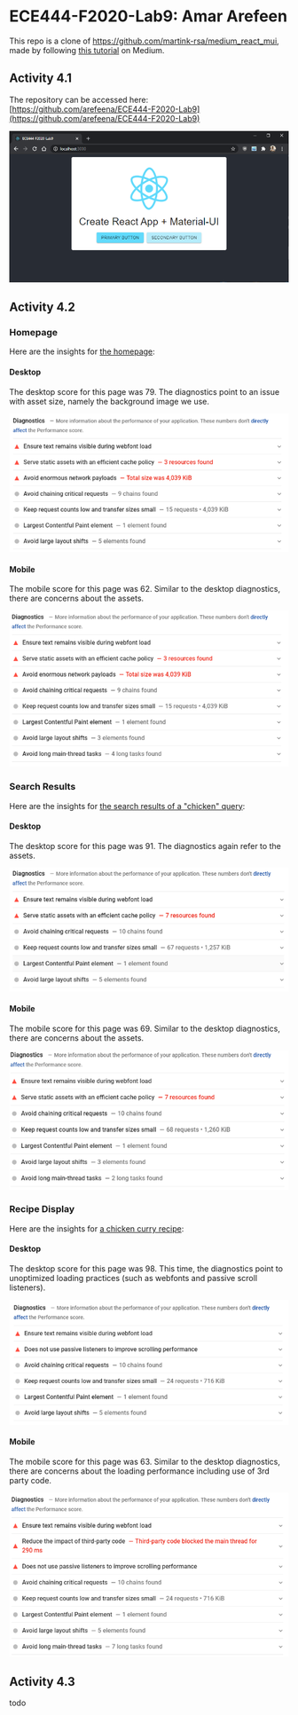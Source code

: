 # ECE444-F2020-Lab9: Amar Arefeen

This repo is a clone of https://github.com/martink-rsa/medium_react_mui, made by following [this tutorial](https://medium.com/@martink_rsa/creating-a-react-app-with-create-react-app-and-material-ui-380985fc2b19) on Medium.

## Activity 4.1

The repository can be accessed here: [https://github.com/arefeena/ECE444-F2020-Lab9](https://github.com/arefeena/ECE444-F2020-Lab9)

![Screenshot of the running application](/docs/lab-9-activity-1-success.png)

## Activity 4.2

### Homepage

Here are the insights for [the homepage](http://localghosts.eastus.cloudapp.azure.com/):

#### Desktop

The desktop score for this page was 79. The diagnostics point to an issue with asset size, namely the background image we use.

![Desktop diagnostics](/docs/lab-9-activity-2-diagnostic-1-d.png)

#### Mobile

The mobile score for this page was 62. Similar to the desktop diagnostics, there are concerns about the assets.

![Mobile diagnostics](/docs/lab-9-activity-2-diagnostic-1-m.png)

### Search Results

Here are the insights for [the search results of a "chicken" query](http://localghosts.eastus.cloudapp.azure.com/search?query=chicken):

#### Desktop

The desktop score for this page was 91. The diagnostics again refer to the assets.

![Desktop diagnostics](/docs/lab-9-activity-2-diagnostic-2-d.png)

#### Mobile

The mobile score for this page was 69. Similar to the desktop diagnostics, there are concerns about the assets.

![Mobile diagnostics](/docs/lab-9-activity-2-diagnostic-2-m.png)

### Recipe Display

Here are the insights for [a chicken curry recipe](http://localghosts.eastus.cloudapp.azure.com/recipe/E23i3nUBUZACkMsevuzz):

#### Desktop

The desktop score for this page was 98. This time, the diagnostics point to unoptimized loading practices (such as webfonts and passive scroll listeners).

![Desktop diagnostics](/docs/lab-9-activity-2-diagnostic-3-d.png)

#### Mobile

The mobile score for this page was 63. Similar to the desktop diagnostics, there are concerns about the loading performance including use of 3rd party code.

![Mobile diagnostics](/docs/lab-9-activity-2-diagnostic-3-m.png)

## Activity 4.3

todo